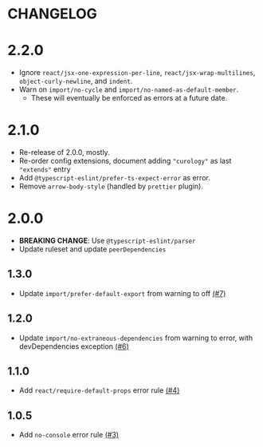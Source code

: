 # CHANGELOG

# 2.2.0

- Ignore `react/jsx-one-expression-per-line`, `react/jsx-wrap-multilines`, `object-curly-newline`, and `indent`.
- Warn on `import/no-cycle` and `import/no-named-as-default-member`.
  - These will eventually be enforced as errors at a future date.

# 2.1.0

- Re-release of 2.0.0, mostly.
- Re-order config extensions, document adding `"curology"` as last `"extends"` entry
- Add `@typescript-eslint/prefer-ts-expect-error` as error.
- Remove `arrow-body-style` (handled by `prettier` plugin).

# 2.0.0

- **BREAKING CHANGE**: Use `@typescript-eslint/parser`
- Update ruleset and update `peerDependencies`

## 1.3.0

- Update `import/prefer-default-export` from warning to off [(#7)](https://github.com/PocketDerm/eslint-config-curology/pull/7)

## 1.2.0

- Update `import/no-extraneous-dependencies` from warning to error, with devDependencies exception [(#6)](https://github.com/PocketDerm/eslint-config-curology/pull/6)

## 1.1.0

- Add `react/require-default-props` error rule [(#4)](https://github.com/PocketDerm/eslint-config-curology/pull/4)

## 1.0.5

- Add `no-console` error rule [(#3)](https://github.com/PocketDerm/eslint-config-curology/pull/3)

